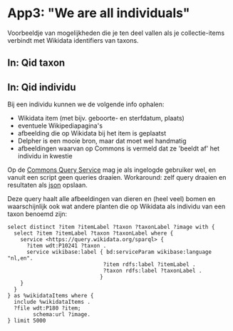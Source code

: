 # App3: "We are all individuals"

Voorbeeldje van mogelijkheden die je ten deel vallen als je collectie-items verbindt met Wikidata identifiers van taxons.



## In: Qid taxon




## In: Qid individu

Bij een individu kunnen we de volgende info ophalen:

- Wikidata item (met bijv. geboorte- en sterfdatum, plaats)
- eventuele Wikipediapagina's
- afbeelding die op Wikidata bij het item is geplaatst
- Delpher is een mooie bron, maar dat moet wel handmatig
- afbeeldingen waarvan op Commons is vermeld dat ze 'beeldt af' het individu in kwestie


Op de [Commons Query Service](https://commons-query.wikimedia.org/) mag je als ingelogde gebruiker wel, en vanuit een script geen queries draaien. Workaround: zelf query draaien en resultaten als [json](../data/imgs-individuals.json) opslaan.

Deze query haalt alle afbeeldingen van dieren en (heel veel) bomen en waarschijnlijk ook wat andere planten die op Wikidata als individu van een taxon benoemd zijn:

```
select distinct ?item ?itemLabel ?taxon ?taxonLabel ?image with {
  select ?item ?itemLabel ?taxon ?taxonLabel where {
    service <https://query.wikidata.org/sparql> {
      ?item wdt:P10241 ?taxon .
      service wikibase:label { bd:serviceParam wikibase:language "nl,en". 
                              ?item rdfs:label ?itemLabel . 
                              ?taxon rdfs:label ?taxonLabel . 
                             }
    }
  }
} as %wikidataItems where {
  include %wikidataItems .
  ?file wdt:P180 ?item;
        schema:url ?image.
} limit 5000
```